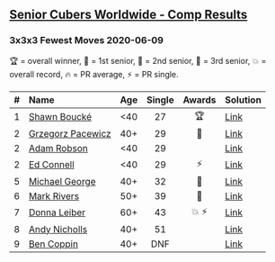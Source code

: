 <style>table {white-space: nowrap;}</style>

## [Senior Cubers Worldwide - Comp Results](/scw-comp/results/)
### 3x3x3 Fewest Moves 2020-06-09

🏆 = overall winner, 🥇 = 1st senior, 🥈 = 2nd senior, 🥉 = 3rd senior, 💥 = overall record, 🔥 = PR average, ⚡ = PR single.

| # | Name | Age | Single | Awards | Solution |
| :--: | :-- | :--: | :--: | :--: | :-- |
| 1 | [Shawn Boucké](../../persons/shawn_boucke/333fm.md) | <40 | 27 | 🏆 | [Link](https://www.facebook.com/events/855783411578420/permalink/856857321471029/) |
| 2 | [Grzegorz Pacewicz](../../persons/grzegorz_pacewicz/333fm.md) | 40+ | 29 | 🥇 | [Link](https://www.facebook.com/events/855783411578420/permalink/857203278103100/) |
| 2 | [Adam Robson](../../persons/adam_robson/333fm.md) | <40 | 29 |  | [Link](https://www.facebook.com/events/855783411578420/permalink/856901441466617/) |
| 2 | [Ed Connell](../../persons/ed_connell/333fm.md) | <40 | 29 | ⚡ | [Link](https://www.facebook.com/events/855783411578420/permalink/856819448141483/) |
| 5 | [Michael George](../../persons/michael_george/333fm.md) | 40+ | 32 | 🥈 | [Link](https://www.facebook.com/events/855783411578420/permalink/860178947805533/) |
| 6 | [Mark Rivers](../../persons/mark_rivers/333fm.md) | 50+ | 39 | 🥉 | [Link](https://www.facebook.com/events/855783411578420/permalink/860043347819093/) |
| 7 | [Donna Leiber](../../persons/donna_leiber/333fm.md) | 60+ | 43 | 💥 ⚡ | [Link](https://www.facebook.com/events/855783411578420/permalink/859012521255509/) |
| 8 | [Andy Nicholls](../../persons/andy_nicholls/333fm.md) | 40+ | 51 |  | [Link](https://www.facebook.com/events/855783411578420/permalink/855929128230515/) |
| 9 | [Ben Coppin](../../persons/ben_coppin/333fm.md) | 40+ | DNF |  | [Link](https://www.facebook.com/events/855783411578420/permalink/857232631433498/) |

<!-- Global site tag (gtag.js) - Google Analytics -->
<script async src="https://www.googletagmanager.com/gtag/js?id=UA-86348435-3"></script>
<script>window.dataLayer = window.dataLayer || []; function gtag() {dataLayer.push(arguments);} gtag('js', new Date()); gtag('config', 'UA-86348435-3');</script>
